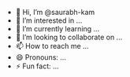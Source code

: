 - 👋 Hi, I’m @saurabh-kam
- 👀 I’m interested in ...
- 🌱 I’m currently learning ...
- 💞️ I’m looking to collaborate on ...
- 📫 How to reach me ...
- 😄 Pronouns: ...
- ⚡ Fun fact: ...

<!---
saurabh-kam/saurabh-kam is a ✨ special ✨ repository because its `README.md` (this file) appears on your GitHub profile.
You can click the Preview link to take a look at your changes.
--->
